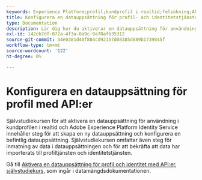 ```yaml
---
keywords: Experience Platform;profil;kundprofil i realtid;felsökning;API;aktivera datauppsättning
title: Konfigurera en datauppsättning för profil- och identitetstjänsten med API:er
type: Documentation
description: Lär dig hur du aktiverar en datauppsättning för användning med kundprofil och identitetstjänst i realtid med Adobe Experience Platform API:er.
exl-id: 142cb7df-072a-4f3a-8a9c-9a78afb35312
source-git-commit: 34e0381d40f884cd92157d08385d889b1739845f
workflow-type: tm+mt
source-wordcount: '122'
ht-degree: 0%

---
```


# Konfigurera en datauppsättning för profil med API:er

Självstudiekursen för att aktivera en datauppsättning för användning i kundprofilen i realtid och Adobe Experience Platform Identity Service innehåller steg för att skapa en ny datauppsättning och konfigurera en befintlig datauppsättning. Självstudiekursen omfattar även steg för inmatning av data i datauppsättningen och för att bekräfta att data har importerats till profiltjänsten och identitetstjänsten.

Gå till [Aktivera en datauppsättning för profil och identitet med API:er, självstudiekurs](../../catalog/datasets/enable-for-profile.md), som ingår i datamängdsdokumentationen.
